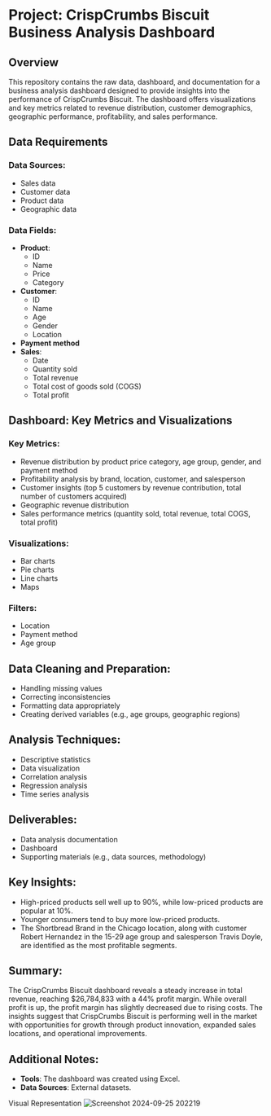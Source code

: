 # Project: CrispCrumbs Biscuit Business Analysis Dashboard

## Overview

This repository contains the raw data, dashboard, and documentation for a business analysis dashboard designed to provide insights into the performance of CrispCrumbs Biscuit. The dashboard offers visualizations and key metrics related to revenue distribution, customer demographics, geographic performance, profitability, and sales performance.

## Data Requirements

### Data Sources:
- Sales data
- Customer data
- Product data
- Geographic data

### Data Fields:
- **Product**: 
  - ID
  - Name
  - Price
  - Category
- **Customer**: 
  - ID
  - Name
  - Age
  - Gender
  - Location
- **Payment method**
- **Sales**: 
  - Date
  - Quantity sold
  - Total revenue
  - Total cost of goods sold (COGS)
  - Total profit

## Dashboard: Key Metrics and Visualizations

### Key Metrics:
- Revenue distribution by product price category, age group, gender, and payment method
- Profitability analysis by brand, location, customer, and salesperson
- Customer insights (top 5 customers by revenue contribution, total number of customers acquired)
- Geographic revenue distribution
- Sales performance metrics (quantity sold, total revenue, total COGS, total profit)

### Visualizations:
- Bar charts
- Pie charts
- Line charts
- Maps

### Filters:
- Location
- Payment method
- Age group

## Data Cleaning and Preparation:
- Handling missing values
- Correcting inconsistencies
- Formatting data appropriately
- Creating derived variables (e.g., age groups, geographic regions)

## Analysis Techniques:
- Descriptive statistics
- Data visualization
- Correlation analysis
- Regression analysis
- Time series analysis

## Deliverables:
- Data analysis documentation
- Dashboard
- Supporting materials (e.g., data sources, methodology)

## Key Insights:
- High-priced products sell well up to 90%, while low-priced products are popular at 10%.
- Younger consumers tend to buy more low-priced products.
- The Shortbread Brand in the Chicago location, along with customer Robert Hernandez in the 15-29 age group and salesperson Travis Doyle, are identified as the most profitable segments.

## Summary:
The CrispCrumbs Biscuit dashboard reveals a steady increase in total revenue, reaching $26,784,833 with a 44% profit margin. While overall profit is up, the profit margin has slightly decreased due to rising costs. The insights suggest that CrispCrumbs Biscuit is performing well in the market with opportunities for growth through product innovation, expanded sales locations, and operational improvements.

## Additional Notes:
- **Tools**: The dashboard was created using Excel.
- **Data Sources**: External datasets.

Visual Representation
![Screenshot 2024-09-25 202219](https://github.com/user-attachments/assets/7113bd10-f825-4576-bc72-c7b28a205ea9)
